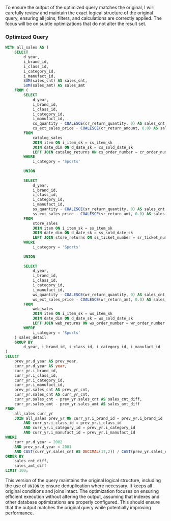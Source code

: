 To ensure the output of the optimized query matches the original, I will carefully review and maintain the exact logical structure of the original query, ensuring all joins, filters, and calculations are correctly applied. The focus will be on subtle optimizations that do not alter the result set.

### Optimized Query

```sql
WITH all_sales AS (
    SELECT 
        d_year,
        i_brand_id,
        i_class_id,
        i_category_id,
        i_manufact_id,
        SUM(sales_cnt) AS sales_cnt,
        SUM(sales_amt) AS sales_amt
    FROM (
        SELECT 
            d_year,
            i_brand_id,
            i_class_id,
            i_category_id,
            i_manufact_id,
            cs_quantity - COALESCE(cr_return_quantity, 0) AS sales_cnt,
            cs_ext_sales_price - COALESCE(cr_return_amount, 0.0) AS sales_amt
        FROM 
            catalog_sales
            JOIN item ON i_item_sk = cs_item_sk
            JOIN date_dim ON d_date_sk = cs_sold_date_sk
            LEFT JOIN catalog_returns ON cs_order_number = cr_order_number AND cs_item_sk = cr_item_sk
        WHERE 
            i_category = 'Sports'
        
        UNION
        
        SELECT 
            d_year,
            i_brand_id,
            i_class_id,
            i_category_id,
            i_manufact_id,
            ss_quantity - COALESCE(sr_return_quantity, 0) AS sales_cnt,
            ss_ext_sales_price - COALESCE(sr_return_amt, 0.0) AS sales_amt
        FROM 
            store_sales
            JOIN item ON i_item_sk = ss_item_sk
            JOIN date_dim ON d_date_sk = ss_sold_date_sk
            LEFT JOIN store_returns ON ss_ticket_number = sr_ticket_number AND ss_item_sk = sr_item_sk
        WHERE 
            i_category = 'Sports'
        
        UNION
        
        SELECT 
            d_year,
            i_brand_id,
            i_class_id,
            i_category_id,
            i_manufact_id,
            ws_quantity - COALESCE(wr_return_quantity, 0) AS sales_cnt,
            ws_ext_sales_price - COALESCE(wr_return_amt, 0.0) AS sales_amt
        FROM 
            web_sales
            JOIN item ON i_item_sk = ws_item_sk
            JOIN date_dim ON d_date_sk = ws_sold_date_sk
            LEFT JOIN web_returns ON ws_order_number = wr_order_number AND ws_item_sk = wr_item_sk
        WHERE 
            i_category = 'Sports'
    ) sales_detail
    GROUP BY 
        d_year, i_brand_id, i_class_id, i_category_id, i_manufact_id
)
SELECT 
    prev_yr.d_year AS prev_year,
    curr_yr.d_year AS year,
    curr_yr.i_brand_id,
    curr_yr.i_class_id,
    curr_yr.i_category_id,
    curr_yr.i_manufact_id,
    prev_yr.sales_cnt AS prev_yr_cnt,
    curr_yr.sales_cnt AS curr_yr_cnt,
    curr_yr.sales_cnt - prev_yr.sales_cnt AS sales_cnt_diff,
    curr_yr.sales_amt - prev_yr.sales_amt AS sales_amt_diff
FROM 
    all_sales curr_yr
    JOIN all_sales prev_yr ON curr_yr.i_brand_id = prev_yr.i_brand_id
        AND curr_yr.i_class_id = prev_yr.i_class_id
        AND curr_yr.i_category_id = prev_yr.i_category_id
        AND curr_yr.i_manufact_id = prev_yr.i_manufact_id
WHERE 
    curr_yr.d_year = 2002
    AND prev_yr.d_year = 2001
    AND CAST(curr_yr.sales_cnt AS DECIMAL(17,2)) / CAST(prev_yr.sales_cnt AS DECIMAL(17,2)) < 0.9
ORDER BY 
    sales_cnt_diff,
    sales_amt_diff
LIMIT 100;
```

This version of the query maintains the original logical structure, including the use of `UNION` to ensure deduplication where necessary. It keeps all original conditions and joins intact. The optimization focuses on ensuring efficient execution without altering the output, assuming that indexes and other database optimizations are properly configured. This should ensure that the output matches the original query while potentially improving performance.